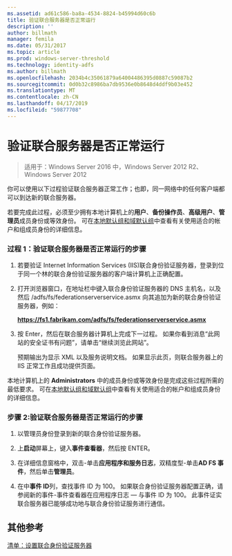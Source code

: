 ```yaml
---
ms.assetid: ad61c586-ba8a-4534-8824-b45994d60c6b
title: 验证联合服务器是否正常运行
description: ''
author: billmath
manager: femila
ms.date: 05/31/2017
ms.topic: article
ms.prod: windows-server-threshold
ms.technology: identity-adfs
ms.author: billmath
ms.openlocfilehash: 2034b4c35061879a64004486395d0887c59087b2
ms.sourcegitcommit: 0d0b32c8986ba7db9536e0b8648d4ddf9b03e452
ms.translationtype: MT
ms.contentlocale: zh-CN
ms.lasthandoff: 04/17/2019
ms.locfileid: "59877708"
---
```

# <a name="verify-that-a-federation-server-is-operational"></a>验证联合服务器是否正常运行

>适用于：Windows Server 2016 中，Windows Server 2012 R2、 Windows Server 2012

你可以使用以下过程验证联合服务器正常工作；也即，同一网络中的任何客户端都可以到达新的联合服务器。  
  
若要完成此过程，必须至少拥有本地计算机上的**用户**、**备份操作员**、**高级用户**、**管理员**成员身份或等效身份。  可在[本地默认组和域默认组](https://go.microsoft.com/fwlink/?LinkId=83477)中查看有关使用适合的帐户和组成员身份的详细信息。   
  
### <a name="procedure-1-to-verify-that-a-federation-server-is-operational"></a>过程 1：验证联合服务器是否正常运行的步骤  
  
1.  若要验证 Internet Information Services \(IIS\)联合身份验证服务器，登录到位于同一个林的联合身份验证服务器的客户端计算机上正确配置。  
  
2.  打开浏览器窗口，在地址栏中键入联合身份验证服务器的 DNS 主机名，以及然后 /adfs/fs/federationserverservice.asmx 向其追加为新的联合身份验证服务器，例如：  
  
    **https://fs1.fabrikam.com/adfs/fs/federationserverservice.asmx**  
  
3.  按 Enter，然后在联合服务器计算机上完成下一过程。 如果你看到消息“此网站的安全证书有问题”，请单击“继续浏览此网站”。  
  
    预期输出为显示 XML 以及服务说明文档。 如果显示此页，则联合服务器上的 IIS 正常工作且成功提供页面。  
  
本地计算机上的 **Administrators** 中的成员身份或等效身份是完成这些过程所需的最低要求。  可在[本地默认组和域默认组](https://go.microsoft.com/fwlink/?LinkId=83477)中查看有关使用适合的帐户和组成员身份的详细信息。   
  
### <a name="procedure-2-to-verify-that-a-federation-server-is-operational"></a>步骤 2:验证联合服务器是否正常运行的步骤  
  
1.  以管理员身份登录到新的联合身份验证服务器。  
  
2.  上**启动**屏幕上，键入**事件查看器**，然后按 ENTER。  
  
3.  在详细信息窗格中，双击\-单击**应用程序和服务日志**，双精度型\-单击**AD FS 事件**，然后单击**管理员**。  
  
4.  在中**事件 ID**列，查找事件 ID 为 100。 如果联合身份验证服务器配置正确，请参阅新的事件-事件查看器在应用程序日志 — 与事件 ID 为 100。 此事件证实联合服务器已能够成功地与联合身份验证服务进行通信。  
  
## <a name="additional-references"></a>其他参考  
[清单：设置联合身份验证服务器](Checklist--Setting-Up-a-Federation-Server.md)  
  

